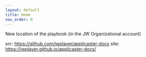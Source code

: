 ```yaml
---
layout: default
title: Home
nav_order: 0
---
```

New location of the playbook (in the JW Organizational account)

src: https://github.com/jwplayer/applicaster-docs
site: https://jwplayer.github.io/applicaster-docs/
